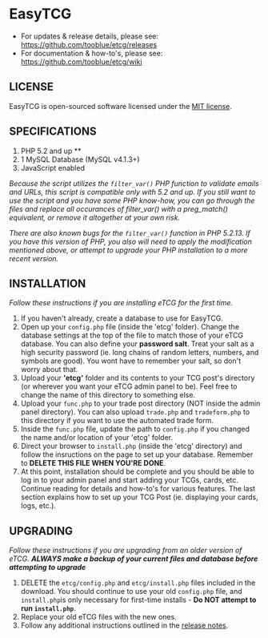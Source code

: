 # EasyTCG

- For updates & release details, please see: https://github.com/tooblue/etcg/releases
- For documentation & how-to's, please see: https://github.com/tooblue/etcg/wiki

## LICENSE

EasyTCG is open-sourced software licensed under the [MIT license](http://opensource.org/licenses/MIT).

## SPECIFICATIONS

1. PHP 5.2 and up **
2. 1 MySQL Database (MySQL v4.1.3+)
3. JavaScript enabled

*Because the script utilizes the `filter_var()` PHP function to validate emails and URLs, this script is compatible only with 5.2 and up. If you still want to use the script and you have some PHP know-how, you can go through the files and replace all occurances of filter_var() with a preg_match() equivalent, or remove it altogether at your own risk.*

*There are also known bugs for the `filter_var()` function in PHP 5.2.13. If you have this version of PHP, you also will need to apply the modification mentioned above, or attempt to upgrade your PHP installation to a more recent version.*

## INSTALLATION

*Follow these instructions if you are installing eTCG for the first time.*

1. If you haven't already, create a database to use for EasyTCG.
2. Open up your `config.php` file (inside the 'etcg' folder). Change the database settings at the top of the file to match those of your eTCG database. You can also define your **password salt**. Treat your salt as a high security password (ie. long chains of random letters, numbers, and symbols are good). You wont have to remember your salt, so don't worry about that.
3. Upload your **'etcg'** folder and its contents to your TCG post's directory (or wherever you want your eTCG admin panel to be). Feel free to change the name of this directory to something else.
4. Upload your `func.php` to your trade post directory (NOT inside the admin panel directory). You can also upload `trade.php` and `tradeform.php` to this directory if you want to use the automated trade form.
5. Inside the `func.php` file, update the path to `config.php` if you changed the name and/or location of your 'etcg' folder. 
6. Direct your browser to `install.php` (inside the 'etcg' directory) and follow the insructions on the page to set up your database. Remember to **DELETE THIS FILE WHEN YOU'RE DONE**.
7. At this point, installation should be complete and you should be able to log in to your admin panel and start adding your TCGs, cards, etc. Continue reading for details and how-to's for various features. The last section explains how to set up your TCG Post (ie. displaying your cards, logs, etc.).

## UPGRADING

*Follow these instructions if you are upgrading from an older version of eTCG. __ALWAYS make a backup of your current files and database before attempting to upgrade__*

1. DELETE the `etcg/config.php` and `etcg/install.php` files included in the download. You should continue to use your old `config.php` file, and `install.php`is only necessary for first-time installs - **Do NOT attempt to run `install.php`**.
2. Replace your old eTCG files with the new ones.
3. Follow any additional instructions outlined in the [release notes](https://github.com/tooblue/etcg/releases).
